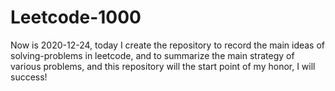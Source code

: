 # Leetcode-1000
Now is 2020-12-24, today I create the repository to record the main ideas of solving-problems in leetcode, and to summarize the main strategy of various problems, and this repository will the start point of my honor, I will success!
